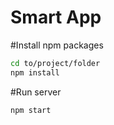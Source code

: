 Smart App
========================

#Install npm packages
```bash
cd to/project/folder
npm install
```
#Run server
```bash
npm start
```
